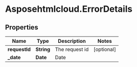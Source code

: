 # Asposehtmlcloud.ErrorDetails

## Properties
Name | Type | Description | Notes
------------ | ------------- | ------------- | -------------
**requestId** | **String** | The request id | [optional] 
**_date** | **Date** | Date | 


